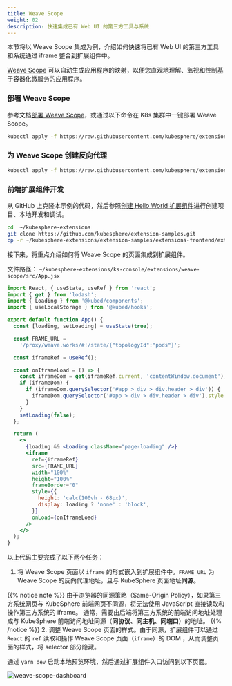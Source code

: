 ```yaml
---
title: Weave Scope
weight: 02
description: 快速集成已有 Web UI 的第三方工具与系统
---
```


本节将以 Weave Scope 集成为例，介绍如何快速将已有 Web UI 的第三方工具和系统通过 iframe 整合到扩展组件中。

[Weave Scope](https://github.com/weaveworks/scope) 可以自动生成应用程序的映射，以便您直观地理解、监视和控制基于容器化微服务的应用程序。

### 部署 Weave Scope

参考文档[部署 Weave Scope](https://www.weave.works/docs/scope/latest/installing)，或通过以下命令在 K8s 集群中一键部署 Weave Scope。

```bash
kubectl apply -f https://raw.githubusercontent.com/kubesphere/extension-samples/master/extensions-backend/weave-scope/manifests.yaml
```

### 为 Weave Scope 创建反向代理

```bash
kubectl apply -f https://raw.githubusercontent.com/kubesphere/extension-samples/master/extensions-backend/weave-scope/weave-scope-reverse-proxy.yaml
```

### 前端扩展组件开发

从 GitHub 上克隆本示例的代码，然后参照[创建 Hello World 扩展组件](../../quickstart/hello-world-extension)进行创建项目、本地开发和调试。

```bash
cd  ~/kubesphere-extensions
git clone https://github.com/kubesphere/extension-samples.git
cp -r ~/kubesphere-extensions/extension-samples/extensions-frontend/extensions/weave-scope ~/kubesphere-extensions/ks-console/extensions
```

接下来，将重点介绍如何将 Weave Scope 的页面集成到扩展组件。

文件路径： `~/kubesphere-extensions/ks-console/extensions/weave-scope/src/App.jsx`

```jsx
import React, { useState, useRef } from 'react';
import { get } from 'lodash';
import { Loading } from '@kubed/components';
import { useLocalStorage } from '@kubed/hooks';

export default function App() {
  const [loading, setLoading] = useState(true);

  const FRAME_URL =
    '/proxy/weave.works/#!/state/{"topologyId":"pods"}';

  const iframeRef = useRef();

  const onIframeLoad = () => {
    const iframeDom = get(iframeRef.current, 'contentWindow.document');
    if (iframeDom) {
      if (iframeDom.querySelector('#app > div > div.header > div')) {
        iframeDom.querySelector('#app > div > div.header > div').style.display = 'none';
      }
    }
    setLoading(false);
  };

  return (
    <>
      {loading && <Loading className="page-loading" />}
      <iframe
        ref={iframeRef}
        src={FRAME_URL}
        width="100%"
        height="100%"
        frameBorder="0"
        style={{
          height: 'calc(100vh - 68px)',
          display: loading ? 'none' : 'block',
        }}
        onLoad={onIframeLoad}
      />
    </>
  );
}
```

以上代码主要完成了以下两个任务：

1. 将 Weave Scope 页面以 `iframe` 的形式嵌入到扩展组件中。`FRAME_URL` 为 Weave Scope 的反向代理地址，且与 KubeSphere 页面地址**同源**。

  {{% notice note %}}
  由于浏览器的同源策略（Same-Origin Policy），如果第三方系统网页与 KubeSphere 前端网页不同源，将无法使用 JavaScript 直接读取和操作第三方系统的 iframe。 通常，需要由后端将第三方系统的前端访问地址处理成与 KubeSphere 前端访问地址同源（**同协议**、**同主机**、**同端口**）的地址。
  {{% /notice %}}
2. 调整 Weave Scope 页面的样式。由于同源，扩展组件可以通过 `React` 的 `ref` 读取和操作 Weave Scope 页面（`iframe`）的 DOM ，从而调整页面的样式，将 selector 部分隐藏。

通过 `yarn dev` 启动本地预览环境，然后通过扩展组件入口访问到以下页面。

![weave-scope-dashboard](./sample-weave-scope-dashboard.png?width=1200px)
